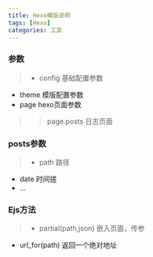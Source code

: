 ```yaml
---
title: Hexo模版说明
tags: [Hexo]
categories: 工具 
---
```


### 参数
>+ config 基础配置参数
+ theme 模版配置参数
+ page hexo页面参数
> >page.posts 日志页面

### posts参数
>+ path 路径
+ date 时间搓
+ ...

### Ejs方法
>+ partial(path,json) 嵌入页面，传参
+ url_for(path) 返回一个绝对地址
